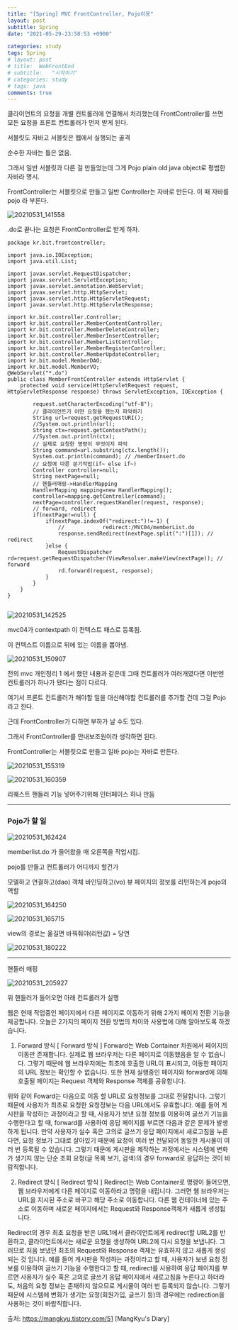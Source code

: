 ```yaml
---
title: "[Spring] MVC FrontController, Pojo이용"
layout: post
subtitle: Spring
date: "2021-05-29-23:58:53 +0900"

categories: study
tags: Spring
# layout: post
# title:  WebFrontEnd
# subtitle:   "시작하기"
# categories: study
# tags: java
comments: true
---
```



클라이언트의 요청을 개별 컨트롤러에 연결해서 처리했는데 FrontController를 쓰면 모든 요청을 프론트 컨트롤러가 먼저 받게 된다.

서블릿도 자바고 서블릿은 웹에서 실행되는 골격

순수한 자바는 틀은 없음.

그래서 일반 서블릿과 다른 걸 만들었는데 그게 Pojo
plain old java object로 평범한 자바라 명시.


FrontController는 서블릿으로 만들고
일반 Controller는 자바로 만든다. 이 때 자바를 pojo 라 부른다.

![20210531_141558](/assets/20210531_141558.png)

.do로 끝나는 요청은 FrontController로 받게 하자.


```
package kr.bit.frontcontroller;

import java.io.IOException;
import java.util.List;

import javax.servlet.RequestDispatcher;
import javax.servlet.ServletException;
import javax.servlet.annotation.WebServlet;
import javax.servlet.http.HttpServlet;
import javax.servlet.http.HttpServletRequest;
import javax.servlet.http.HttpServletResponse;

import kr.bit.controller.Controller;
import kr.bit.controller.MemberContentController;
import kr.bit.controller.MemberDeleteController;
import kr.bit.controller.MemberInsertController;
import kr.bit.controller.MemberListController;
import kr.bit.controller.MemberRegisterController;
import kr.bit.controller.MemberUpdateController;
import kr.bit.model.MemberDAO;
import kr.bit.model.MemberVO;
@WebServlet("*.do")
public class MemberFrontController extends HttpServlet {
	protected void service(HttpServletRequest request, HttpServletResponse response) throws ServletException, IOException {

		request.setCharacterEncoding("utf-8");
		// 클라이언트가 어떤 요청을 했는지 파악하기
		String url=request.getRequestURI();
		//System.out.println(url);		
		String ctx=request.getContextPath();
		//System.out.println(ctx);		
		// 실제로 요청한 명령이 무엇이지 파악
		String command=url.substring(ctx.length());
		System.out.println(command); // /memberInsert.do
		// 요청에 따른 분기작업(if~ else if~)
		Controller controller=null;
		String nextPage=null;
		// 핸들러매핑->HandlerMapping
	    HandlerMapping mapping=new HandlerMapping();
	    controller=mapping.getController(command);
	    nextPage=controller.requestHandler(request, response);
		// forward, redirect
		if(nextPage!=null) {
			if(nextPage.indexOf("redirect:")!=-1) {
				//            redirect:/MVC04/memberList.do
				response.sendRedirect(nextPage.split(":")[1]); // redirect
			}else {
				RequestDispatcher rd=request.getRequestDispatcher(ViewResolver.makeView(nextPage)); // forward
				rd.forward(request, response);
			}
		}		
	}
}


```

![20210531_142525](/assets/20210531_142525.png)

mvc04가 contextpath 이 컨텍스트 패스로 등록됨.

이 컨텍스트 이름으로 뒤에 있는 이름을 뽑아냄.

![20210531_150907](/assets/20210531_150907.png)



전의 mvc 개인정리 1 에서 했던 내용과 같은데 그때 컨트롤러가 여러개였다면 이번엔 컨트롤러가 하나가 됐다는 점이 다르다.

여기서 프론트 컨트롤러가 해야할 일을 대신해야할 컨트롤러를 추가할 건데 그걸 Pojo라고 한다.



근데 FrontController가 다하면 부하가 날 수도 있다.

그래서 FrontController를 안내보조원이라 생각하면 된다.

FrontController는 서블릿으로 만들고 일바 pojo는 자바로 만든다.


![20210531_155319](/assets/20210531_155319.png)

![20210531_160359](/assets/20210531_160359.png)

리퀘스트 핸들러 기능 넣어주기위해 인터페이스 하나 만듬

-----------

### Pojo가 할 일



![20210531_162424](/assets/20210531_162424.png)


memberlist.do 가 들어왔을 때 오른쪽을 작업시킴.

pojo를 만들고 컨트롤러가 어디까지 할건가

모델하고 연결하고(dao) 객체 바인딩하고(vo)
뷰 페이지의 정보를 리턴하는게 pojo의 역할



![20210531_164250](/assets/20210531_164250.png)



![20210531_165715](/assets/20210531_165715.png)

view의 경로는 옮길면 바꿔줘야(리턴값) = 당연



![20210531_180222](/assets/20210531_180222.png)


----

핸들러 매핑

![20210531_205927](/assets/20210531_205927.png)

위 핸들러가 들어오면 아래 컨트롤러가 실행




웹은 현재 작업중인 페이지에서 다른 페이지로 이동하기 위해 2가지 페이지 전환 기능을 제공합니다. 오늘은 2가지의 페이지 전환 방법의 차이와 사용법에 대해 알아보도록 하겠습니다.



1. Forward 방식
[ Forward 방식 ]
Forward는 Web Container 차원에서 페이지의 이동만 존재합니다. 실제로 웹 브라우저는 다른 페이지로 이동했음을 알 수 없습니다. 그렇기 때문에 웹 브라우저에는 최초에 호출한 URL이 표시되고, 이동한 페이지의 URL 정보는 확인할 수 없습니다. 또한 현재 실행중인 페이지와 forward에 의해 호출될 페이지는 Request 객체와 Response 객체를 공유합니다.


위와 같이 Foward는 다음으로 이동 할 URL로 요청정보를 그대로 전달합니다. 그렇기 때문에 사용자가 최초로 요청한 요청정보는 다음 URL에서도 유효합니다. 예를 들어 게시판을 작성하는 과정이라고 할 때, 사용자가 보낸 요청 정보를 이용하여 글쓰기 기능을 수행한다고 할 때, forward를 사용하여 응답 페이지를 부르면 다음과 같은 문제가 발생하게 됩니다. 만약 사용자가 실수 혹은 고의로 글쓰기 응답 페이지에서 새로고침을 누른다면, 요청 정보가 그대로 살아있기 때문에 요청이 여러 번 전달되어 동일한 게시물이 여러 번 등록될 수 있습니다. 그렇기 때문에 게시판을 제작하는 과정에서는 시스템에 변화가 생기지 않는 단순 조회 요청(글 목록 보기, 검색)의 경우 forward로 응답하는 것이 바람직합니다.











2. Redirect 방식
[ Redirect 방식 ]
Redirect는 Web Container로 명령이 들어오면, 웹 브라우저에게 다른 페이지로 이동하라고 명령을 내립니다. 그러면 웹 브라우저는 URL을 지시된 주소로 바꾸고 해당 주소로 이동합니다. 다른 웹 컨테이너에 있는 주소로 이동하며 새로운 페이지에서는 Request와 Response객체가 새롭게 생성됩니다.




Redirect의 경우 최초 요청을 받은 URL1에서 클라이언트에게 redirect할 URL2를 반환하고, 클라이언트에서는 새로운 요청을 생성하여 URL2에 다시 요청을 보냅니다. 그러므로 처음 보냈던 최초의 Request와 Response 객체는 유효하지 않고 새롭게 생성되는 것 입니다. 예를 들어 게시판을 작성하는 과정이라고 할 때, 사용자가 보낸 요청 정보를 이용하여 글쓰기 기능을 수행한다고 할 때, redirect를 사용하여 응답 페이지를 부르면 사용자가 실수 혹은 고의로 글쓰기 응답 페이지에서 새로고침을 누른다고 하더라도, 처음의 요청 정보는 존재하지 않으므로 게시물이 여러 번 등록되지 않습니다. 그렇기 때문에 시스템에 변화가 생기는 요청(회원가입, 글쓰기 등)의 경우에는 redirection을 사용하는 것이 바랍직합니다.





출처: https://mangkyu.tistory.com/51 [MangKyu's Diary]
